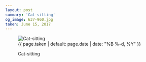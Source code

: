```yaml
---
layout: post
summary: 'Cat-sitting'
og_image: 637-960.jpg
taken: June 15, 2017
---
```


<figure class="post">
<img alt="Cat-sitting" sizes="(min-width: 700px) 50vw, calc(100vw - 2rem)" src="{{ site.assets_url }}/637-480.jpg" srcset="{{ site.assets_url }}/637-240.jpg 240w, {{ site.assets_url }}/637-480.jpg 480w, {{ site.assets_url }}/637-720.jpg 720w, {{ site.assets_url }}/637-960.jpg 960w"/>
<figcaption>
<time>{{ page.taken | default: page.date | date: "%B %-d, %Y" }}</time>
<p>Cat-sitting</p>
</figcaption>
</figure>
